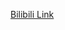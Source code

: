 [Bilibili Link](https://www.bilibili.com/video/BV1cXrHYGEUJ/?vd_source=c801aa3fac0e6e97b0df71f74a8b25bd&__readwiseLocation=)